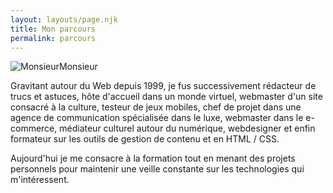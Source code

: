 ```yaml
---
layout: layouts/page.njk
title: Mon parcours
permalink: parcours
---
```

![MonsieurMonsieur](/images/photohome_che.png)



Gravitant autour du Web depuis 1999, je fus successivement rédacteur de trucs et astuces, hôte d'accueil dans un monde virtuel, webmaster d'un site consacré à la culture, testeur de jeux mobiles, chef de projet dans une agence de communication spécialisée dans le luxe, webmaster dans le e-commerce, médiateur culturel autour du numérique, webdesigner et enfin formateur sur les outils de gestion de contenu et en HTML / CSS.

Aujourd'hui je me consacre à la formation tout en menant des projets personnels pour maintenir une veille constante sur les technologies qui m'intéressent.